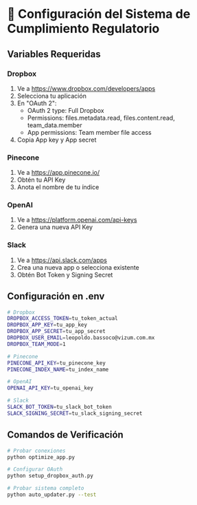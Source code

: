 
# 🚀 Configuración del Sistema de Cumplimiento Regulatorio

## Variables Requeridas

### Dropbox
1. Ve a https://www.dropbox.com/developers/apps
2. Selecciona tu aplicación
3. En "OAuth 2":
   - OAuth 2 type: Full Dropbox
   - Permissions: files.metadata.read, files.content.read, team_data.member
   - App permissions: Team member file access
4. Copia App key y App secret

### Pinecone
1. Ve a https://app.pinecone.io/
2. Obtén tu API Key
3. Anota el nombre de tu índice

### OpenAI
1. Ve a https://platform.openai.com/api-keys
2. Genera una nueva API Key

### Slack
1. Ve a https://api.slack.com/apps
2. Crea una nueva app o selecciona existente
3. Obtén Bot Token y Signing Secret

## Configuración en .env

```bash
# Dropbox
DROPBOX_ACCESS_TOKEN=tu_token_actual
DROPBOX_APP_KEY=tu_app_key
DROPBOX_APP_SECRET=tu_app_secret
DROPBOX_USER_EMAIL=leopoldo.bassoco@vizum.com.mx
DROPBOX_TEAM_MODE=1

# Pinecone
PINECONE_API_KEY=tu_pinecone_key
PINECONE_INDEX_NAME=tu_index_name

# OpenAI
OPENAI_API_KEY=tu_openai_key

# Slack
SLACK_BOT_TOKEN=tu_slack_bot_token
SLACK_SIGNING_SECRET=tu_slack_signing_secret
```

## Comandos de Verificación

```bash
# Probar conexiones
python optimize_app.py

# Configurar OAuth
python setup_dropbox_auth.py

# Probar sistema completo
python auto_updater.py --test
```
